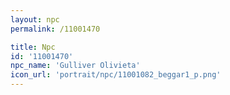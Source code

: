 ```yaml
---
layout: npc
permalink: /11001470

title: Npc
id: '11001470'
npc_name: 'Gulliver Olivieta'
icon_url: 'portrait/npc/11001082_beggar1_p.png'
---
```

